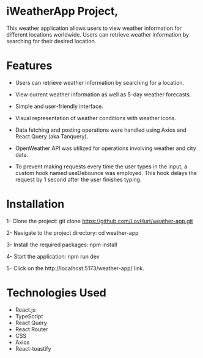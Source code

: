 # iWeatherApp Project, 

This weather application allows users to view weather information for different locations worldwide. Users can retrieve weather information by searching for their desired location.

# Features

- Users can retrieve weather information by searching for a location.
  
- View current weather information as well as 5-day weather forecasts.
  
- Simple and user-friendly interface.
  
- Visual representation of weather conditions with weather icons.

- Data fetching and posting operations were handled using Axios and React Query (aka Tanquery).

- OpenWeather API was utilized for operations involving weather and city data.

- To prevent making requests every time the user types in the input, a custom hook named useDebounce was employed. This hook delays the request by 1 second after the user finishes typing.


# Installation

1- Clone the project:
git clone https://github.com/LovHurt/weather-app.git

2- Navigate to the project directory:
cd weather-app

3- Install the required packages:
npm install

4- Start the application:
npm run dev

5- Click on the http://localhost:5173/weather-app/ link.

# Technologies Used

* React.js
* TypeScript
* React Query
* React Router
* CSS
* Axios
* React-toastify

